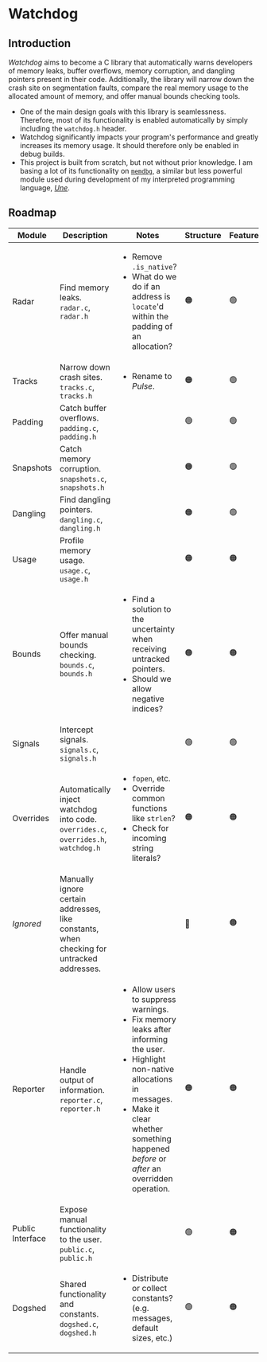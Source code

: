 # Watchdog

## Introduction

*Watchdog* aims to become a C library that automatically warns developers of memory leaks, buffer overflows, memory corruption, and dangling pointers present in their code. Additionally, the library will narrow down the crash site on segmentation faults, compare the real memory usage to the allocated amount of memory, and offer manual bounds checking tools.

- One of the main design goals with this library is seamlessness. Therefore, most of its functionality is enabled automatically by simply including the `watchdog.h` header.
- Watchdog significantly impacts your program's performance and greatly increases its memory usage. It should therefore only be enabled in debug builds.
- This project is built from scratch, but not without prior knowledge. I am basing a lot of its functionality on [`memdbg`](https://github.com/thechnet/une/blob/main/src/util/memdbg.c), a similar but less powerful module used during development of my interpreted programming language, [*Une*](https://github.com/thechnet/une).

## Roadmap

Module|Description|Notes|Structure|Features|Stability
-|-|-|-|-|-
Radar|Find memory leaks.<br>`radar.c`, `radar.h`|<ul><li>Remove `.is_native`?</li><li>What do we do if an address is `locate`'d within the padding of an allocation?</li></ul>|🟠|🟢|🟠
Tracks|Narrow down crash sites.<br>`tracks.c`, `tracks.h`|<ul><li>Rename to *Pulse*.</li></ul>|🟠|🟢|🟢
Padding|Catch buffer overflows.<br>`padding.c`, `padding.h`|<ul></ul>|🟢|🟢|🟠
Snapshots|Catch memory corruption.<br>`snapshots.c`, `snapshots.h`|<ul></ul>|🟠|🟢|🟠
Dangling|Find dangling pointers.<br>`dangling.c`, `dangling.h`|<ul></ul>|🟠|🟢|🟠
Usage|Profile memory usage.<br>`usage.c`, `usage.h`|<ul></ul>|🟠|🟠|🟠
Bounds|Offer manual bounds checking.<br>`bounds.c`, `bounds.h`|<ul><li>Find a solution to the uncertainty when receiving untracked pointers.</li><li>Should we allow negative indices?</li></ul>|🟠|🟠|🟠
Signals|Intercept signals.<br>`signals.c`, `signals.h`|<ul></ul>|🟢|🟢|🟠
Overrides|Automatically inject watchdog into code.<br>`overrides.c`, `overrides.h`, `watchdog.h`|<ul><li>`fopen`, etc.</li><li>Override common functions like `strlen`?</li><li>Check for incoming string literals?</li></ul>|🟠|🟠|🟠
*Ignored*|Manually ignore certain addresses, like constants, when checking for untracked addresses.|<ul></ul>|🔴|🟠|🔴
Reporter|Handle output of information.<br>`reporter.c`, `reporter.h`|<ul><li>Allow users to suppress warnings.</li><li>Fix memory leaks after informing the user.</li><li>Highlight non-native allocations in messages.</li><li>Make it clear whether something happened *before* or *after* an overridden operation.</li></ul>|🟠|🟠|🟠
Public Interface|Expose manual functionality to the user.<br>`public.c`, `public.h`|<ul></ul>|🟢|🟠|🟠
Dogshed|Shared functionality and constants.<br>`dogshed.c`, `dogshed.h`|<ul><li>Distribute or collect constants? (e.g. messages, default sizes, etc.)</li></ul>|🟢|🟠|🟢
